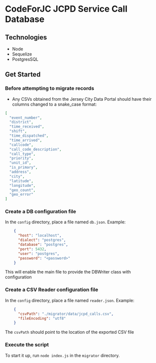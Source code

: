 # CodeForJC JCPD Service Call Database

## Technologies
* Node
* Sequelize
* PostgresSQL


## Get Started
### Before attempting to migrate records
* Any CSVs obtained from the Jersey City Data Portal should have their columns changed to a snake_case format:
```json
[
  "event_number",
  "district",
  "time_received",
  "shift",
  "time_dispatched",
  "time_arrived",
  "callcode",
  "call_code_description",
  "call_type",
  "priority",
  "unit_id",
  "is_primary",
  "address",
  "city",
  "latitude",
  "longitude",
  "geo_count",
  "geo_error"
]
```
### Create a DB configuration file
In the `config` directory, place a file named `db.json`. Example:
```json
    {
      "host": "localhost",
      "dialect": "postgres",
      "database": "postgres",
      "port": 5432,
      "user": "postgres",
      "password": "<password>"
    }
```
This will enable the main file to provide the DBWriter class with configuration
### Create a CSV Reader configuration file
In the `config` directory, place a file named `reader.json`. Example: 
```json
    {
      "csvPath": "./migrator/data/jcpd_calls.csv",
      "fileEncoding": "utf8"
    }
```
The `csvPath` should point to the location of the exported CSV file
### Execute the script
To start it up, run `node index.js` in the `migrator` directory.